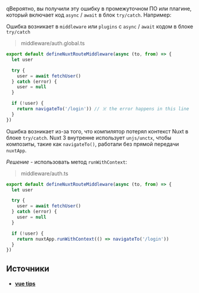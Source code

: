 qВероятно, вы получили эту ошибку в промежуточном ПО или плагине, который включает код `async` / `await` в блок `try/catch`. Например:

Ошибка возникает в `middleware` или `plugins` с  `async` / `await` кодом в блоке `try/catch`

> middleware/auth.global.ts

```ts
export default defineNuxtRouteMiddleware(async (to, from) => {
  let user

  try {
    user = await fetchUser()
  } catch (error) {
    user = null
  }

  if (!user) {
    return navigateTo('/login')) // ☠️ the error happens in this line
  }
})
```

Ошибка возникает из-за того, что компилятор потерял контекст Nuxt в блоке `try/catch`. Nuxt 3 внутренне использует `unjs/unctx`, чтобы композиты, такие как `navigateTo()`, работали без прямой передачи `nuxtApp`.

*Решение* - использовать метод `runWithContext`: 

> middleware/auth.ts

```ts
export default defineNuxtRouteMiddleware(async (to, from) => {
  let user

  try {
    user = await fetchUser()
  } catch (error) {
    user = null
  }

  if (!user) {
    return nuxtApp.runWithContext(() => navigateTo('/login'))
  }
})
```

## Источники
- #### [vue tips](https://mokkapps.de/vue-tips/how-to-fix-nuxt-instance-unavailable-error-in-nuxt)
